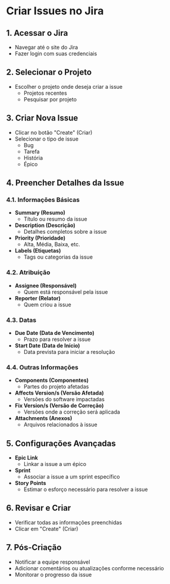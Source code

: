 # Criar Issues no Jira

## 1. Acessar o Jira
- Navegar até o site do Jira
- Fazer login com suas credenciais

## 2. Selecionar o Projeto
- Escolher o projeto onde deseja criar a issue
  - Projetos recentes
  - Pesquisar por projeto

## 3. Criar Nova Issue
- Clicar no botão "Create" (Criar)
- Selecionar o tipo de issue
  - Bug
  - Tarefa
  - História
  - Épico

## 4. Preencher Detalhes da Issue
### 4.1. Informações Básicas
- **Summary (Resumo)**
  - Título ou resumo da issue
- **Description (Descrição)**
  - Detalhes completos sobre a issue
- **Priority (Prioridade)**
  - Alta, Média, Baixa, etc.
- **Labels (Etiquetas)**
  - Tags ou categorias da issue

### 4.2. Atribuição
- **Assignee (Responsável)**
  - Quem está responsável pela issue
- **Reporter (Relator)**
  - Quem criou a issue

### 4.3. Datas
- **Due Date (Data de Vencimento)**
  - Prazo para resolver a issue
- **Start Date (Data de Início)**
  - Data prevista para iniciar a resolução

### 4.4. Outras Informações
- **Components (Componentes)**
  - Partes do projeto afetadas
- **Affects Version/s (Versão Afetada)**
  - Versões do software impactadas
- **Fix Version/s (Versão de Correção)**
  - Versões onde a correção será aplicada
- **Attachments (Anexos)**
  - Arquivos relacionados à issue

## 5. Configurações Avançadas
- **Epic Link**
  - Linkar a issue a um épico
- **Sprint**
  - Associar a issue a um sprint específico
- **Story Points**
  - Estimar o esforço necessário para resolver a issue

## 6. Revisar e Criar
- Verificar todas as informações preenchidas
- Clicar em "Create" (Criar)

## 7. Pós-Criação
- Notificar a equipe responsável
- Adicionar comentários ou atualizações conforme necessário
- Monitorar o progresso da issue
